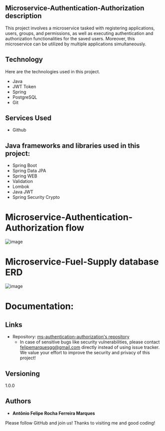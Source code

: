 ## Microservice-Authentication-Authorization description
This project involves a microservice tasked with registering applications, users, groups, and permissions, as well as executing authentication and authorization functionalities for the saved users. Moreover, this microservice can be utilized by multiple applications simultaneously.

## Technology

Here are the technologies used in this project.

* Java
* JWT Token
* Spring 
* PostgreSQL
* Git

## Services Used

* Github

## Java frameworks and libraries used in this project:

* Spring Boot
* Spring Data JPA
* Spring WEB
* Validation
* Lombok
* Java JWT
* Spring Security Crypto

# Microservice-Authentication-Authorization flow
![image](https://github.com/felipemarques001/ms-authentication-authorization/assets/82411791/2911ac4a-91f1-45da-9b1a-998ef257b522)




# Microservice-Fuel-Supply database ERD
![image](https://github.com/felipemarques001/ms-authentication-authorization/assets/82411791/0a39a7aa-387a-4b4c-b3ab-b9a5411bf180)


# Documentation:



## Links
  - Repository: [ms-authentication-authorization's repository](https://github.com/felipemarques001/ms-authentication-authorization)
    - In case of sensitive bugs like security vulnerabilities, please contact
      felipemarquesgg@gmail.com directly instead of using issue tracker. We value your effort
      to improve the security and privacy of this project!

  ## Versioning
  1.0.0


  ## Authors

  * **Antônio Felipe Rocha Ferreira Marques** 

  Please follow GitHub and join us!
  Thanks to visiting me and good coding!
